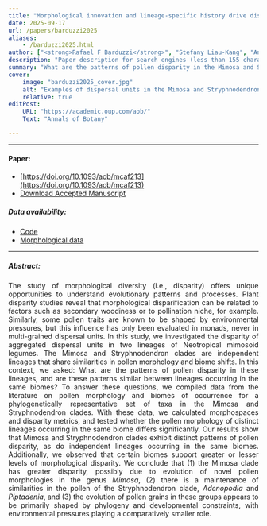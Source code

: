 ```yaml
---
title: "Morphological innovation and lineage-specific history drive disparification in the aggregated pollen of mimosoid plants" 
date: 2025-09-17
url: /papers/barduzzi2025
aliases: 
    - /barduzzi2025.html
author: ["<strong>Rafael F Barduzzi</strong>", "Stefany Liau-Kang", "Ana Flávia T Duarte", "Francisco Assis Ribeiro dos Santos", "Leonardo M Borges"]
description: "Paper description for search engines (less than 155 characters)" 
summary: "What are the patterns of pollen disparity in the Mimosa and Stryphnodendron clades, and are these patterns similar between lineages that occur in the same biomes?"
cover:
    image: "barduzzi2025_cover.jpg"
    alt: "Examples of dispersal units in the Mimosa and Stryphnodendron clades."
    relative: true
editPost:
    URL: "https://academic.oup.com/aob/"
    Text: "Annals of Botany"

---
```


---

#### Paper:

- [https://doi.org/10.1093/aob/mcaf213](https://doi.org/10.1093/aob/mcaf213)
- [Download Accepted Manuscript](Barduzzi_etal_2025.pdf)

##### Data availability:

- [Code](https://github.com/rafaelbarduzzi/mimosoid_pollen_disparity)
- [Morphological data](http://dx.doi.org/10.7934/P5877)

---

##### Abstract:

<div style="text-align: justify;">
The study of morphological diversity (i.e., disparity) offers unique opportunities to understand evolutionary patterns and processes. Plant disparity studies reveal that morphological disparification can be related to factors such as secondary woodiness or to pollination niche, for example. Similarly, some pollen traits are known to be shaped by environmental pressures, but this influence has only been evaluated in monads, never in multi-grained dispersal units. In this study, we investigated the disparity of aggregated dispersal units in two lineages of Neotropical mimosoid legumes. The Mimosa and Stryphnodendron clades are independent lineages that share similarities in pollen morphology and biome shifts. In this context, we asked: What are the patterns of pollen disparity in these lineages, and are these patterns similar between lineages occurring in the same biomes? To answer these questions, we compiled data from the literature on pollen morphology and biomes of occurrence for a phylogenetically representative set of taxa in the Mimosa and Stryphnodendron clades. With these data, we calculated morphospaces and disparity metrics, and tested whether the pollen morphology of distinct lineages occurring in the same biome differs significantly. Our results show that Mimosa and Stryphnodendron clades exhibit distinct patterns of pollen disparity, as do independent lineages occurring in the same biomes. Additionally, we observed that certain biomes support greater or lesser levels of morphological disparity. We conclude that (1) the Mimosa clade has greater disparity, possibly due to evolution of novel pollen morphologies in the genus <i>Mimosa</i>, (2) there is a maintenance of similarities in the pollen of the Stryphnodendron clade, <i>Adenopodia</i> and <i>Piptadenia</i>, and (3) the evolution of pollen grains in these groups appears to be primarily shaped by phylogeny and developmental constraints, with environmental pressures playing a comparatively smaller role.
</div>